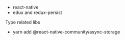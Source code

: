 


* react-native
* edux and redux-persist

Type related libs

* yarn add @react-native-community/async-storage
